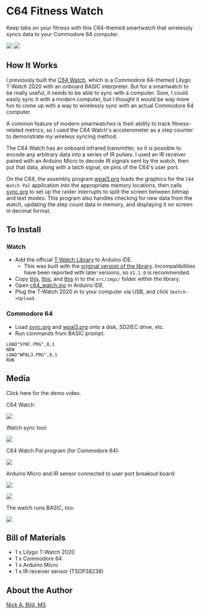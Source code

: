 # C64 Fitness Watch

Keep tabs on your fitness with this C64-themed smartwatch that wirelessly syncs data to your Commodore 64 computer.

![](https://raw.githubusercontent.com/nickbild/c64_watch_sync/main/media/wearing_watch_sm.png)
![](https://raw.githubusercontent.com/nickbild/c64_watch_sync/main/media/watch_pal_c64_sm.jpg)

## How It Works

I previously built the [C64 Watch](https://github.com/nickbild/c64_watch), which is a Commodore 64-themed Lilygo T-Watch 2020 with an onboard BASIC interpreter.  But for a smartwatch to be really useful, it needs to be able to sync with a computer.  Sure, I could easily sync it with a modern computer, but I thought it would be way more fun to come up with a way to wirelessly sync with an actual Commodore 64 computer.

A common feature of modern smartwatches is their ability to track fitness-related metrics, so I used the C64 Watch's accelerometer as a step counter to demonstrate my wireless syncing method.

The C64 Watch has an onboard infrared transmitter, so it is possible to encode any arbitrary data into a series of IR pulses.  I used an IR receiver paired with an Arduino Micro to decode IR signals sent by the watch, then put that data, along with a latch signal, on pins of the C64's user port.

On the C64, the assembly program [wpal3.prg](https://github.com/nickbild/c64_watch_sync/blob/main/wpal3.prg) loads the graphics for the `C64 Watch Pal` application into the appropriate memory locations, then calls [sync.prg](https://github.com/nickbild/c64_watch_sync/blob/main/sync.prg) to set up the raster interrupts to split the screen between bitmap and text modes.  This program also handles checking for new data from the watch, updating the step count data in memory, and displaying it on screen in decimal format.

## To Install

### Watch

- Add the official [T-Watch Library](https://github.com/Xinyuan-LilyGO/TTGO_TWatch_Library) to Arduino IDE.
  - This was built with the [original version of the library](https://github.com/Xinyuan-LilyGO/TTGO_TWatch_Library/tree/V1.1.0).  Incompatibilities have been reported with later versions, so `V1.1.0` is recommended.
- Copy [this](https://github.com/nickbild/c64_watch/blob/main/assets/c64_basic.c), [this](https://github.com/nickbild/c64_watch/blob/main/assets/menu.c), and [this](https://github.com/nickbild/c64_watch_sync/blob/main/assets/c64_sync.c) in to the `src/imgs/` folder within the library.
- Open [c64_watch.ino](https://github.com/nickbild/c64_watch_sync/blob/main/c64_watch/c64_watch.ino) in Arduino IDE.
- Plug the T-Watch 2020 in to your computer via USB, and click `Sketch->Upload`.

### Commodore 64

- Load [sync.prg](https://github.com/nickbild/c64_watch_sync/blob/main/sync.prg) and [wpal3.prg](https://github.com/nickbild/c64_watch_sync/blob/main/wpal3.prg) onto a disk, SD2IEC drive, etc.
- Run commands from BASIC prompt:
```
LOAD"SYNC.PRG",8,1
NEW
LOAD"WPAL3.PRG",8,1
RUN
```

## Media

Click here for the demo video.

C64 Watch:

![](https://raw.githubusercontent.com/nickbild/c64_watch_sync/main/media/home1_sm.jpg)

Watch sync tool:

![](https://raw.githubusercontent.com/nickbild/c64_watch_sync/main/media/sync4_sm.jpg)

C64 Watch Pal program (for Commodore 64):

![](https://raw.githubusercontent.com/nickbild/c64_watch_sync/main/media/watch_pal_sm.jpg)

Arduino Micro and IR sensor connected to user port breakout board:

![](https://raw.githubusercontent.com/nickbild/c64_watch_sync/main/media/arduino_close_sm.jpg)

![](https://raw.githubusercontent.com/nickbild/c64_watch_sync/main/media/arduino_zoom_out_sm.jpg)

The watch runs BASIC, too:

![](https://raw.githubusercontent.com/nickbild/c64_watch_sync/main/media/basic_sm.jpg)

## Bill of Materials

- 1 x Lilygo T-Watch 2020
- 1 x Commodore 64
- 1 x Arduino Micro
- 1 x IR receiver sensor (TSOP38238)

## About the Author

[Nick A. Bild, MS](https://nickbild79.firebaseapp.com/#!/)
